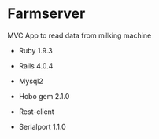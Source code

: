 # Farmserver

MVC 
App to read data from milking machine
* Ruby 1.9.3 

* Rails 4.0.4

* Mysql2 

* Hobo gem 2.1.0 

* Rest-client 

* Serialport 1.1.0
